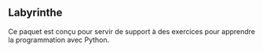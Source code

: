 Labyrinthe
----------
Ce paquet est conçu pour servir de support à des exercices pour apprendre la programmation avec Python.